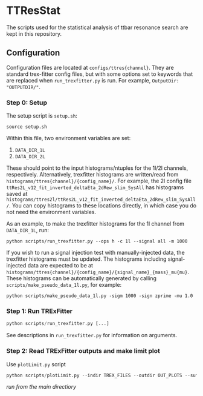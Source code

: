 # TTResStat
The scripts used for the statistical analysis of ttbar resonance search are kept in this repository.


## Configuration
Configuration files are located at `configs/ttres{channel}`. They are standard trex-fitter config files, but with some options set to keywords that are replaced when `run_trexfitter.py` is run. For example, `OutputDir: "OUTPUTDIR/"`. 

### Step 0: Setup

The setup script is `setup.sh`:
```
source setup.sh
```

Within this file, two environment variables are set:

1. `DATA_DIR_1L`
2. `DATA_DIR_2L` 

These should point to the input histograms/ntuples for the 1l/2l channels, respectively. Alternatively, trexfitter histograms are written/read from `histograms/ttres{channel}/{config_name}/`. For example, the 2l config file `ttRes2L_v12_fit_inverted_deltaEta_2dRew_slim_SysAll` has histograms saved at `histograms/ttres2l/ttRes2L_v12_fit_inverted_deltaEta_2dRew_slim_SysAll/`. You can copy histograms to these locations directly, in which case you do not need the environment variables. 

As an example, to make the trexfitter histograms for the 1l channel from `DATA_DIR_1L`, run:
```
python scripts/run_trexfitter.py --ops h -c 1l --signal all -m 1000
```

If you wish to run a signal injection test with manually-injected data, the trexfitter histograms must be updated. The histograms including signal-injected data are expected to be at `histograms/ttres{channel}/{config_name}/{signal_name}_{mass}_mu{mu}`. These histograms can be automatically generated by calling `scripts/make_pseudo_data_1l.py`, for example:

```
python scripts/make_pseudo_data_1l.py -sigm 1000 -sign zprime -mu 1.0
```


### 
### Step 1: Run TRExFitter
```python
python scripts/run_trexfitter.py [...]
```
See descriptions in `run_trexfitter.py` for information on arguments.


### Step 2: Read TRExFitter outputs and make limit plot
Use `plotLimit.py` script
```python
python scripts/plotLimit.py --indir TREX_FILES --outdir OUT_PLOTS --suff SUFFIX
```
_run from the main directiory_
